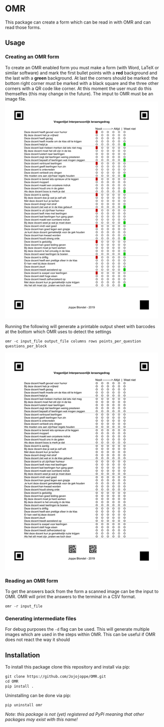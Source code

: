 # OMR
This package can create a form which can be read in with OMR and can read those forms.

## Usage
### Creating an OMR form
To create an OMR enabled form you must make a form (with Word, LaTeX or similar software) and mark the first bullet points with a **red** background and the last with a **green** background. At last the corners should be marked: the bottom right corner must be marked with a black square and the three other corners with a QR code like corner. At this moment the user must do this themselfes (this may change in the future). The imput to OMR must be an image file.
![An empty OMR form](/img/empty_form_r.png)

Running the following will generate a printable output sheet with barcodes at the bottom which OMR uses to detect the settings
```
omr -c input_file output_file columns rows points_per_question questions_per_block
```
![Created omr form](/img/form_r.png)

### Reading an OMR form
To get the answers back from the form a scanned image can be the input to OMR. OMR will print the answers to the terminal in a CSV format.
```
omr -r input_file
```

### Generating intermediate files
For debug purposes the `-d` flag can be used. This will generate multiple images which are used in the steps within OMR. This can be useful if OMR does not react the way it should

## Installation
To install this package clone this repository and install via pip:
```
git clone https://github.com/Jojojoppe/OMR.git
cd OMR
pip install .
```

Uninstalling can be done via pip:
```
pip uninstall omr
```
*Note: this package is not (yet) registered ad PyPi meaning that other packages may exist with this name!*
